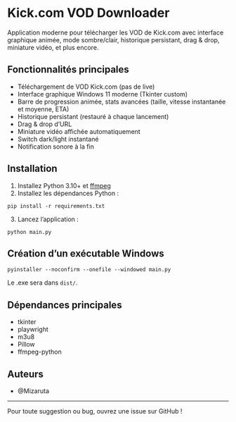 # Kick.com VOD Downloader

Application moderne pour télécharger les VOD de Kick.com avec interface graphique animée, mode sombre/clair, historique persistant, drag & drop, miniature vidéo, et plus encore.

## Fonctionnalités principales
- Téléchargement de VOD Kick.com (pas de live)
- Interface graphique Windows 11 moderne (Tkinter custom)
- Barre de progression animée, stats avancées (taille, vitesse instantanée et moyenne, ETA)
- Historique persistant (restauré à chaque lancement)
- Drag & drop d’URL
- Miniature vidéo affichée automatiquement
- Switch dark/light instantané
- Notification sonore à la fin

## Installation

1. Installez Python 3.10+ et [ffmpeg](https://ffmpeg.org/download.html)
2. Installez les dépendances Python :
```
pip install -r requirements.txt
```
3. Lancez l’application :
```
python main.py
```

## Création d’un exécutable Windows

```
pyinstaller --noconfirm --onefile --windowed main.py
```
Le .exe sera dans `dist/`.

## Dépendances principales
- tkinter
- playwright
- m3u8
- Pillow
- ffmpeg-python

## Auteurs
- @Mizaruta

---

Pour toute suggestion ou bug, ouvrez une issue sur GitHub !
